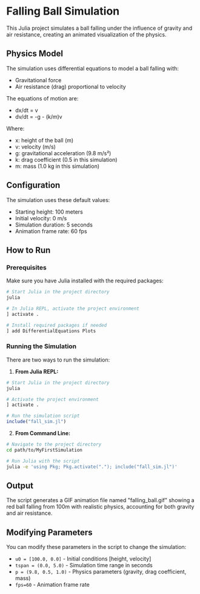 # Falling Ball Simulation

This Julia project simulates a ball falling under the influence of gravity and air resistance, creating an animated visualization of the physics.

## Physics Model

The simulation uses differential equations to model a ball falling with:
- Gravitational force
- Air resistance (drag) proportional to velocity

The equations of motion are:
- dx/dt = v
- dv/dt = -g - (k/m)v

Where:
- x: height of the ball (m)
- v: velocity (m/s)
- g: gravitational acceleration (9.8 m/s²)
- k: drag coefficient (0.5 in this simulation)
- m: mass (1.0 kg in this simulation)

## Configuration

The simulation uses these default values:
- Starting height: 100 meters
- Initial velocity: 0 m/s
- Simulation duration: 5 seconds
- Animation frame rate: 60 fps

## How to Run

### Prerequisites
Make sure you have Julia installed with the required packages:

```bash
# Start Julia in the project directory
julia

# In Julia REPL, activate the project environment
] activate .

# Install required packages if needed
] add DifferentialEquations Plots
```

### Running the Simulation
There are two ways to run the simulation:

1. **From Julia REPL:**
```julia
# Start Julia in the project directory
julia

# Activate the project environment
] activate .

# Run the simulation script
include("fall_sim.jl")
```

2. **From Command Line:**
```bash
# Navigate to the project directory
cd path/to/MyFirstSimulation

# Run Julia with the script
julia -e 'using Pkg; Pkg.activate("."); include("fall_sim.jl")'
```

## Output

The script generates a GIF animation file named "falling_ball.gif" showing a red ball falling from 100m with realistic physics, accounting for both gravity and air resistance.

## Modifying Parameters

You can modify these parameters in the script to change the simulation:

- `u0 = [100.0, 0.0]` - Initial conditions [height, velocity]
- `tspan = (0.0, 5.0)` - Simulation time range in seconds
- `p = (9.8, 0.5, 1.0)` - Physics parameters (gravity, drag coefficient, mass)
- `fps=60` - Animation frame rate
